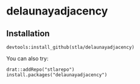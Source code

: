 # delaunayadjacency


## Installation

```
devtools:install_github(stla/delaunayadjacency)
```

You can also try:

```
drat::addRepo("stlarepo")
install.packages("delaunayadjacency")
```
